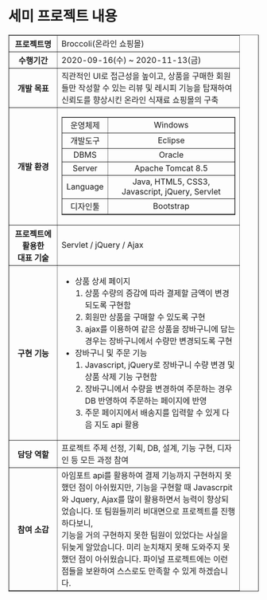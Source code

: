 <h1>세미 프로젝트 내용</h1>
<table border="1" width="400">
<tr>
    <th width="80">프로젝트명</th>
    <td width="350">Broccoli(온라인 쇼핑몰)</td>
</tr>
<tr>
    <th>수행기간</th>
    <td>2020-09-16(수) ~ 2020-11-13(금)</td>
</tr>
<tr>
    <th>개발 목표</th>
    <td>직관적인 UI로 접근성을 높이고, 상품을 구매한 회원들만
        작성할 수 있는 리뷰 및 레시피 기능을 탑재하여
        신뢰도를 향상시킨 온라인 식재료 쇼핑몰의 구축</td>
</tr>
<tr>
    <th>개발 환경</th>
    <td>
        <table border="1" align="center" width="250" style="text-align: center;">
            <tr>
                <td>운영체제</td>
                <td>Windows</td>
            </tr>
            <tr>
                <td>개발도구 </td>
                <td>Eclipse</td>
            </tr>
            <tr>
                <td>DBMS</td>
                <td> Oracle</td>
            </tr>
            <tr>
                <td>Server </td>
                <td>Apache Tomcat 8.5</td>
            </tr>
            <tr>
                <td>Language </td>
                <td>Java, HTML5, CSS3, Javascript, jQuery, Servlet</td>
            </tr>
            <tr>
                <td>디자인툴 </td>
                <td>Bootstrap</td>
            </tr>
        </table>
    </td>
</tr>
<tr>
    <th>프로젝트에
        활용한 <br>
        대표 기술</th>
    <td>Servlet / jQuery / Ajax</td>
</tr>
<tr>
    <th>구현 기능</th>
    <td>
        <ul>
            <li>상품 상세 페이지
                <ol style="padding-left:20px;">
                    <li>상품 수량의 증감에 따라 결제할 금액이 변경되도록 구현함</li>
                    <li>회원만 상품을 구매할 수 있도록 구현</li>
                    <li>ajax를 이용하여 같은 상품을 장바구니에 담는 경우는 장바구니에서 수량만 변경되도록 구현</li>
                </ol>
            </li>
            <li>장바구니 및 주문 기능
                <ol style="padding-left:20px;">
                    <li>Javascript, jQuery로 장바구니 수량 변경 및 상품 삭제 기능 구현함</li>
                    <li>장바구니에서 수량을 변경하여 주문하는 경우 DB 반영하여 주문하는 페이지에 반영</li>
                    <li>주문 페이지에서 배송지를 입력할 수 있게 다음 지도 api 활용</li>
                </ol>
            </li>
        </ul>
    </td>
</tr>
<tr>
    <th>담당 역할</th>
    <td>프로젝트 주제 선정, 기획, DB, 설계, 기능 구현, 디자인 등 모든 과정 참여</td>
</tr>
<tr>
    <th>참여 소감</th>
    <td>
            아임포트 api를 활용하여 결제 기능까지 구현하지 못했던 점이 아쉬웠지만,
            기능을 구현할 때 Javascrpit와 Jquery, Ajax를 많이 활용하면서 능력이 향상되었습니다.
            또 팀원들끼리 비대면으로 프로젝트를 진행하다보니, <br>기능을 거의 구현하지 못한 팀원이 있었다는 사실을 <br>뒤늦게 알았습니다.
            미리 눈치채지 못해 도와주지 못했던 점이 아쉬웠습니다.
            파이널 프로젝트에는 이런 점들을 보완하여 스스로도 만족할 수 있게 하겠습니다.
    </td>
</tr>
</table>
